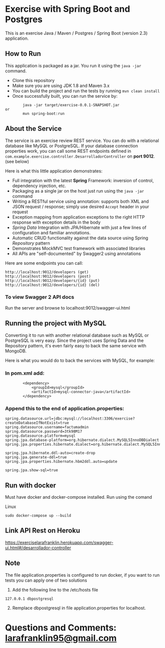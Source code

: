 # Exercise with Spring Boot and Postgres

This is an exercise Java / Maven / Postgres / Spring Boot (version 2.3) application.

## How to Run 

This application is packaged as a jar. You run it using the ```java -jar``` command.

* Clone this repository 
* Make sure you are using JDK 1.8 and Maven 3.x
* You can build the project and run the tests by running ```mvn clean install```
* Once successfully built, you can run the service by:

```
        java -jar target/exercise-0.0.1-SNAPSHOT.jar
or
        mvn spring-boot:run 
```

## About the Service

The service is an exercise review REST service. You can do with a relational database like MySQL or PostgreSQL. If your database connection properties work, you can call some REST endpoints defined in ```com.example.exercise.controller.DesarrolladorController``` on **port 9012**. (see below)

Here is what this little application demonstrates: 

* Full integration with the latest **Spring** Framework: inversion of control, dependency injection, etc.
* Packaging as a single jar on the host just run using the ``java -jar`` command
* Writing a RESTful service using annotation: supports both XML and JSON request / response; simply use desired ``Accept`` header in your request
* Exception mapping from application exceptions to the right HTTP response with exception details in the body
* *Spring Data* Integration with JPA/Hibernate with just a few lines of configuration and familiar annotations. 
* Automatic CRUD functionality against the data source using Spring *Repository* pattern
* Demonstrates MockMVC test framework with associated libraries
* All APIs are "self-documented" by Swagger2 using annotations 

Here are some endpoints you can call:

```
http://localhost:9012/developers (get)
http://localhost:9012/developers (post)
http://localhost:9012/developers/{id} (put)
http://localhost:9012/developers/{id} (del)
```

### To view Swagger 2 API docs

Run the server and browse to localhost:9012/swagger-ui.html

## Running the project with MySQL

Converting it to run with another relational database such as MySQL or PostgreSQL is very easy. Since the project uses Spring Data and the Repository pattern, it's even fairly easy to back the same service with MongoDB. 

Here is what you would do to back the services with MySQL, for example: 

### In pom.xml add: 

```
        <dependency>
            <groupId>mysql</groupId>
            <artifactId>mysql-connector-java</artifactId>
        </dependency>
```

### Append this to the end of application.properties: 

```
spring.datasource.url=jdbc:mysql://localhost:3306/exercise?createDatabaseIfNotExist=true
spring.datasource.username=factumadmin
spring.datasource.password=3tk98M17
spring.datasource.platform=mysql
spring.jpa.database-platform=org.hibernate.dialect.MySQL5InnoDBDialect
spring.jpa.properties.hibernate.dialect=org.hibernate.dialect.MySQL5InnoDBDialect

spring.jpa.hibernate.ddl-auto=create-drop
spring.jpa.generate-ddl=true
spring.jpa.properties.hibernate.hbm2ddl.auto=update

spring.jpa.show-sql=true

```

## Run with docker

Must have docker and docker-compose installed. Run using the comand

Linux

```
sudo docker-compose up --build
```
## Link API Rest on Heroku
https://exerciselarafranklin.herokuapp.com/swagger-ui.html#/desarrollador-controller

## Note

The file application.properties is configured to run docker, if you want to run tests you can apply one of two solutions

1. Add the following line to the /etc/hosts file
```
127.0.0.1 dbpostgresql
```

2. Remplace dbpostgresql in file application.properties for localhost.

# Questions and Comments: larafranklin95@gmail.com
